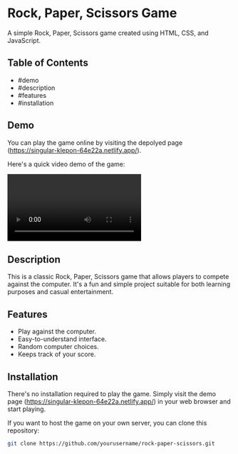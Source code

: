 # Rock, Paper, Scissors Game

A simple Rock, Paper, Scissors game created using HTML, CSS, and JavaScript.

## Table of Contents

- #demo
- #description
- #features
- #installation

## Demo

You can play the game online by visiting the depolyed page (https://singular-klepon-64e22a.netlify.app/).

Here's a quick video demo of the game:

<video controls>  
  <source src="demo-video.mp4" type="video/mp4">  
</video>



## Description

This is a classic Rock, Paper, Scissors game that allows players to compete against the computer. It's a fun and simple project suitable for both learning purposes and casual entertainment.

## Features

- Play against the computer.
- Easy-to-understand interface.
- Random computer choices.
- Keeps track of your score.

## Installation

There's no installation required to play the game. Simply visit the demo page (https://singular-klepon-64e22a.netlify.app/) in your web browser and start playing.

If you want to host the game on your own server, you can clone this repository:

```bash
git clone https://github.com/yourusername/rock-paper-scissors.git
```
